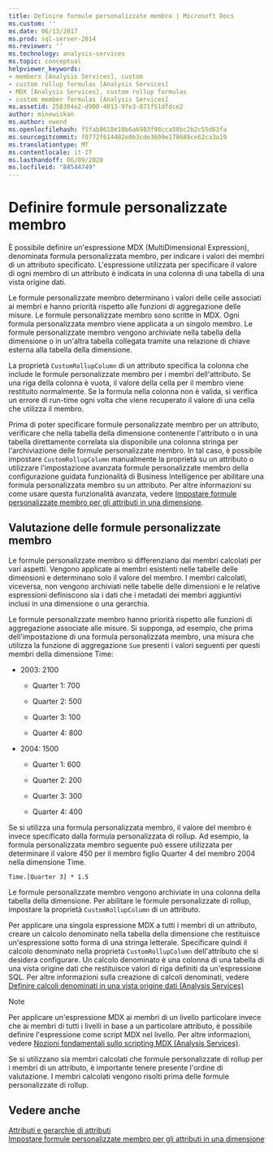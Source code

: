 ```yaml
---
title: Definire formule personalizzate membro | Microsoft Docs
ms.custom: ''
ms.date: 06/13/2017
ms.prod: sql-server-2014
ms.reviewer: ''
ms.technology: analysis-services
ms.topic: conceptual
helpviewer_keywords:
- members [Analysis Services], custom
- custom rollup formulas [Analysis Services]
- MDX [Analysis Services], custom rollup formulas
- custom member formulas [Analysis Services]
ms.assetid: 258304e2-d900-4013-97e3-871f51dfdce2
author: minewiskan
ms.author: owend
ms.openlocfilehash: f5fab8618e18b6a6983f98cca58bc2b2c55d63fa
ms.sourcegitcommit: f0772f614482e0b3cde3609e178689ce62ca3a19
ms.translationtype: MT
ms.contentlocale: it-IT
ms.lasthandoff: 06/09/2020
ms.locfileid: "84544749"
---
```

# <a name="define-custom-member-formulas"></a>Definire formule personalizzate membro
  È possibile definire un'espressione MDX (MultiDimensional Expression), denominata formula personalizzata membro, per indicare i valori dei membri di un attributo specificato. L'espressione utilizzata per specificare il valore di ogni membro di un attributo è indicata in una colonna di una tabella di una vista origine dati.  
  
 Le formule personalizzate membro determinano i valori delle celle associati ai membri e hanno priorità rispetto alle funzioni di aggregazione delle misure. Le formule personalizzate membro sono scritte in MDX. Ogni formula personalizzata membro viene applicata a un singolo membro. Le formule personalizzate membro vengono archiviate nella tabella della dimensione o in un'altra tabella collegata tramite una relazione di chiave esterna alla tabella della dimensione.  
  
 La proprietà `CustomRollupColumn` di un attributo specifica la colonna che include le formule personalizzate membro per i membri dell'attributo. Se una riga della colonna è vuota, il valore della cella per il membro viene restituito normalmente. Se la formula nella colonna non è valida, si verifica un errore di run-time ogni volta che viene recuperato il valore di una cella che utilizza il membro.  
  
 Prima di poter specificare formule personalizzate membro per un attributo, verificare che nella tabella della dimensione contenente l'attributo o in una tabella direttamente correlata sia disponibile una colonna stringa per l'archiviazione delle formule personalizzate membro. In tal caso, è possibile impostare `CustomRollupColumn` manualmente la proprietà su un attributo o utilizzare l'impostazione avanzata formule personalizzate membro della configurazione guidata funzionalità di Business Intelligence per abilitare una formula personalizzata membro su un attributo. Per altre informazioni su come usare questa funzionalità avanzata, vedere [Impostare formule personalizzate membro per gli attributi in una dimensione](bi-wizard-custom-member-formulas-for-attributes-in-a-dimension.md).  
  
## <a name="evaluating-custom-member-formulas"></a>Valutazione delle formule personalizzate membro  
 Le formule personalizzate membro si differenziano dai membri calcolati per vari aspetti. Vengono applicate ai membri esistenti nelle tabelle delle dimensioni e determinano solo il valore del membro. I membri calcolati, viceversa, non vengono archiviati nelle tabelle delle dimensioni e le relative espressioni definiscono sia i dati che i metadati dei membri aggiuntivi inclusi in una dimensione o una gerarchia.  
  
 Le formule personalizzate membro hanno priorità rispetto alle funzioni di aggregazione associate alle misure. Si supponga, ad esempio, che prima dell'impostazione di una formula personalizzata membro, una misura che utilizza la funzione di aggregazione `Sum` presenti i valori seguenti per questi membri della dimensione Time:  
  
-   2003: 2100  
  
    -   Quarter 1: 700  
  
    -   Quarter 2: 500  
  
    -   Quarter 3: 100  
  
    -   Quarter 4: 800  
  
-   2004: 1500  
  
    -   Quarter 1: 600  
  
    -   Quarter 2: 200  
  
    -   Quarter 3: 300  
  
    -   Quarter 4: 400  
  
 Se si utilizza una formula personalizzata membro, il valore del membro è invece specificato dalla formula personalizzata di rollup. Ad esempio, la formula personalizzata membro seguente può essere utilizzata per determinare il valore 450 per il membro figlio Quarter 4 del membro 2004 nella dimensione Time.  
  
```  
Time.[Quarter 3] * 1.5  
```  
  
 Le formule personalizzate membro vengono archiviate in una colonna della tabella della dimensione. Per abilitare le formule personalizzate di rollup, impostare la proprietà `CustomRollupColumn` di un attributo.  
  
 Per applicare una singola espressione MDX a tutti i membri di un attributo, creare un calcolo denominato nella tabella della dimensione che restituisce un'espressione sotto forma di una stringa letterale. Specificare quindi il calcolo denominato nella proprietà `CustomRollupColumn` dell'attributo che si desidera configurare. Un calcolo denominato è una colonna di una tabella di una vista origine dati che restituisce valori di riga definiti da un'espressione SQL. Per altre informazioni sulla creazione di calcoli denominati, vedere [Definire calcoli denominati in una vista origine dati &#40;Analysis Services&#41;](define-named-calculations-in-a-data-source-view-analysis-services.md)  
  
> [!NOTE]  
>  Per applicare un'espressione MDX ai membri di un livello particolare invece che ai membri di tutti i livelli in base a un particolare attributo, è possibile definire l'espressione come script MDX nel livello. Per altre informazioni, vedere [Nozioni fondamentali sullo scripting MDX &#40;Analysis Services&#41;](mdx/mdx-scripting-fundamentals-analysis-services.md).  
  
 Se si utilizzano sia membri calcolati che formule personalizzate di rollup per i membri di un attributo, è importante tenere presente l'ordine di valutazione. I membri calcolati vengono risolti prima delle formule personalizzate di rollup.  
  
## <a name="see-also"></a>Vedere anche  
 [Attributi e gerarchie di attributi](../multidimensional-models-olap-logical-dimension-objects/attributes-and-attribute-hierarchies.md)   
 [Impostare formule personalizzate membro per gli attributi in una dimensione](bi-wizard-custom-member-formulas-for-attributes-in-a-dimension.md)  
  
  
